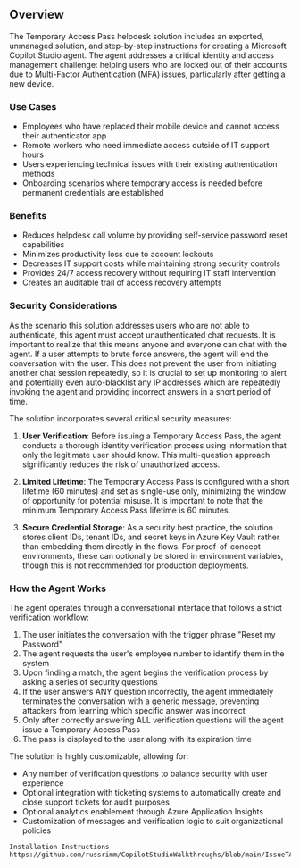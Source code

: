 ## Overview

The Temporary Access Pass helpdesk solution includes an exported, unmanaged solution, and step-by-step instructions for creating a Microsoft Copilot Studio agent. The agent addresses a critical identity and access management challenge: helping users who are locked out of their accounts due to Multi-Factor Authentication (MFA) issues, particularly after getting a new device. 

### Use Cases
- Employees who have replaced their mobile device and cannot access their authenticator app
- Remote workers who need immediate access outside of IT support hours
- Users experiencing technical issues with their existing authentication methods
- Onboarding scenarios where temporary access is needed before permanent credentials are established

### Benefits
- Reduces helpdesk call volume by providing self-service password reset capabilities
- Minimizes productivity loss due to account lockouts
- Decreases IT support costs while maintaining strong security controls
- Provides 24/7 access recovery without requiring IT staff intervention
- Creates an auditable trail of access recovery attempts

### Security Considerations
As the scenario this solution addresses users who are not able to authenticate, this agent must accept unauthenticated chat requests.  It is important to realize that this means anyone and everyone can chat with the agent. If a user attempts to brute force answers, the agent will end the conversation with the user. This does not prevent the user from initiating another chat session repeatedly, so it is crucial to set up monitoring to alert and potentially even auto-blacklist any IP addresses which are repeatedly invoking the agent and providing incorrect answers in a short period of time. 

The solution incorporates several critical security measures:

1. **User Verification**: Before issuing a Temporary Access Pass, the agent conducts a thorough identity verification process using information that only the legitimate user should know. This multi-question approach significantly reduces the risk of unauthorized access.

2. **Limited Lifetime**: The Temporary Access Pass is configured with a short lifetime (60 minutes) and set as single-use only, minimizing the window of opportunity for potential misuse. It is important to note that the minimum Temporary Access Pass lifetime is 60 minutes.

3. **Secure Credential Storage**: As a security best practice, the solution stores client IDs, tenant IDs, and secret keys in Azure Key Vault rather than embedding them directly in the flows. For proof-of-concept environments, these can optionally be stored in environment variables, though this is not recommended for production deployments.

### How the Agent Works
The agent operates through a conversational interface that follows a strict verification workflow:

1. The user initiates the conversation with the trigger phrase "Reset my Password"
2. The agent requests the user's employee number to identify them in the system
3. Upon finding a match, the agent begins the verification process by asking a series of security questions
4. If the user answers ANY question incorrectly, the agent immediately terminates the conversation with a generic message, preventing attackers from learning which specific answer was incorrect
5. Only after correctly answering ALL verification questions will the agent issue a Temporary Access Pass
6. The pass is displayed to the user along with its expiration time

The solution is highly customizable, allowing for:
- Any number of verification questions to balance security with user experience
- Optional integration with ticketing systems to automatically create and close support tickets for audit purposes
- Optional analytics enablement through Azure Application Insights
- Customization of messages and verification logic to suit organizational policies
```
Installation Instructions https://github.com/russrimm/CopilotStudioWalkthroughs/blob/main/IssueTAP.md
